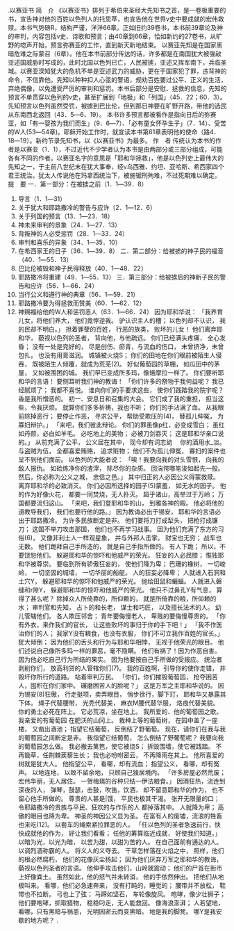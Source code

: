 .以赛亚书 
简　介 
《以赛亚书》排列于希伯来圣经大先知书之首，是一卷极重要的书，宣告神对他的百姓以色列人的托思苹，也宣告他在世界v史中要成就的宏伟救赎。本书气势磅R，结构严谨，洋洋66章。正如旧约39卷书，本书前39章论及神的审判，内容包括v史、诗歌和预言；由40章到66章，恰如新约的27卷书，从旷野的唿声开始，预言弥赛亚的工作，直到新天新地结束。 
以赛亚先知是在国家黑暗危难之际蒙召（6章）。他在本书前部分传达的话，许多都是在南国犹大被强敌亚述国威胁时写成的，此时北国以色列已亡，人民被掳，亚述又挥军南下，兵临圣城。以赛亚深知犹大的危机不单是亚述武力的威胁，更在于国家犯了罪，违背神的命令，不信靠他。先知以种种扣人心弦的警语，规劝百姓要过公平、正义的生活，弃绝偶像，以免遭受严厉的审判和惩罚。本书后部分是安慰、拯救的信息，先知的预言不单贯穿以色列的v史，甚至扩展到「地极」和「列国」（45．22；60．3）。先知预言以色列虽然受罚，被掳到巴比伦，但到那日神要在旷野开路，带他的选民从东南西北返回（43．5―6、19）。 
本书许多预言都被看作是指向日后的弥赛亚，如「有一婴孩为我们而生」（9．6―7）、「必有童女怀孕生子」（7．14）、受苦的W人(53―54章)。耶稣开始工作时，就宣读本书第61章表明他的使命（路4．18―19）。新约节录先知书，以《以赛亚书》为最多。 
作　者 
传统认为本书的作者是以赛亚（1．1），不过近代不少学者认为本书是由两部分或三部分组成，可能各有不同的作者。以赛亚名字的意思是「耶和华拯救」，他是以色列史上最伟大的先知之一，于主前八世纪末在犹大事奉，经v乌西雅、约坦、亚哈斯、希西家四个君王统治。犹太人传说他在玛拿西统治下，被施锯刑殉难，不过死期难以确定。 
提　要 
一．第一部分：在被掳之前（1．1―39．8） 
 1. 导言（1．1―31） 
 2. 关于犹大和耶路撒冷的警告与应许（2．1―12．6） 
 3. 关于列国的预言（13．1―23．18） 
 4. 神未来审判的景象（24．1―27．13） 
 5. 背叛神的人必受惩罚（28．1―33．24） 
 6. 审判和喜乐的异象（34．1―35．10） 
 7. 在希西家王的日子（36．1―39．8） 
二．第二部分：给被掳的神子民的福音（40．1―55．13） 
 1. 巴比伦被毁和神子民得释放（40．1―48．22） 
 2. 耶路撒冷将重建（49．1―55．13） 
三．第三部分：给被掳后的神新子民的警告和应许（56．1―66．24） 
 1. 当行公义和遵行神的典章（56．1―59．21） 
 2. 耶路撒冷要为得拯救而赞美（60．1―62．12） 
 3. 神赐福给他的W人和惩罚恶人（63．1―66．24） 
因为耶和华说： 
「我养育儿女，将他们养大， 
他们竟悖逆我。 
驴认识主人的槽； 
以色列却不认识， 
我的民却不明白。」 
担着罪孽的百姓， 
行恶的族类， 
败坏的儿女！ 
他们离弃耶和华， 
藐视以色列的圣者， 
背向他，与他疏远。 
你们已经满头疼痛， 
全心发昏； 
没有一处是完好的， 
尽是创伤、瘀青，与流血的伤口， 
未曾挤净，未曾包扎， 
也没有用膏滋润。 
城镇被火烧S； 
你们的田地在你们眼前被陌生人侵吞， 
既被陌生人倾覆，就成为荒芜(2)。 
好似葡萄园的草棚， 
如瓜田中的茅屋， 
又如被围困的城。 
我们早已变成所多玛，像蛾摩拉一样了。 
你们要听耶和华的言语！ 
要侧耳听我们神的教诲！ 
「你们许多的祭物于我何益呢？ 
我已经腻烦了； 
我都不喜悦。 
谁向你们的手要求这些， 
使你们践踏我的院宇呢？ 
香是我所憎恶的。 
初一、安息日和召集的大会。 
它们成了我的重担， 
担当这些，令我厌烦。 
就算你们多多祈祷，我也不听； 
你们的手沾满了血。 
从我眼前除掉恶行； 
要停止作恶， 
寻求公平， 
帮助受欺压的(4)， 
替孤儿伸冤， 
为寡妇辩护。」 
「来吧，我们彼此辩论。 
你们的罪虽像p红，必变成雪白； 
虽红如丹颜，必白如羊毛。 
必吃地上的美物； 
必被刀剑吞灭； 
这是耶和华亲口说的。」 
从前充满了公平， 
公义居在其中， 
现今却有词志幼　 
你的酒用水_淡。 
与盗贼为伍， 
全都喜爱贿赂， 
追求赃物； 
他们不为孤儿伸冤， 
寡妇的案件也呈不到他们面前。 
以色列的大能者说： 
「唉！我要向我的对头雪恨， 
向我的敌人报仇。 
如硷炼净你的渣滓， 
除尽你的杂质。 
回湍愕哪笔浚如起先一般。 
然后，你必称为公义之城， 
忠信之邑。」 
其中归正的人必因公义得蒙救赎。 
离弃耶和华的必致消灭。 
你们必因所选择的园子(5)蒙羞， 
如无水的园子。 
他的作为好像火花， 
都要一同焚烧，无人扑灭。 
超乎诸山，高举过于万岭； 
万国都要流归这山。 
「来吧，我们登耶和华的山， 
到雅各神的殿。 
他必将他的道教导我们， 
我们也要行他的路。」 
因为教诲必出于锡安， 
耶和华的言语必出于耶路撒冷。 
为许多民族断定是非。 
他们要将刀打成犁头， 
把枪打成镰刀； 
这国不举刀攻击那国， 
他们也不再学习战事。 
因为他们充满了东方的习俗(6)， 
又像非利士人一样观星象， 
并与外邦人击掌。 
财宝也无穷； 
战车也无数。 
他们跪拜自己手所造的， 
就是自己手指所做的。 
有人下跪； 
所以，不要饶恕他们。 
躲避耶和华的惊吓和他威严的荣光。 
狂妄的人必屈膝； 
惟独耶和华被尊崇。 
要临到所有骄傲狂妄的， 
使他们降为卑； 
巴珊的橡树， 
一切峻岭， 
一切坚固的城墙， 
一切华丽的船艇。 
人的狂妄必降卑； 
人就进入石洞和土穴Y， 
躲避耶和华的惊吓和他威严的荣光。 
抛给田鼠和蝙蝠。 
人就进入磐缝和r隙Y， 
躲避耶和华的惊吓和他威严的荣光。 
他只不过鼻孔Y有气息， 
算得了甚么呢？ 
除掉众人所倚靠的，所仰赖的， 
就是所倚靠的粮，所仰赖的水； 
审判官和先知， 
占卜的和长老， 
谋士和巧匠， 
以及擅长法术的人。 
幼儿管辖他们。 
各人欺压邻舍； 
青年要侮慢老人， 
卑贱的要侮慢尊贵的。 
「你有外衣，来作我们的官长， 
让这些败坏的事归于你的手下吧！」 
「我不作医治你们的人； 
我家Y没有粮食，也没有衣服， 
你们不可立我作百姓的官长。」 
犹大倾倒； 
因为他们的舌头和行为与耶和华相悖， 
无视于他荣光的眼目。 
他们述说自己像所多玛一样的罪恶，毫不隐瞒。 
他们有祸了！因为作恶自害。 
因为他必吃自己行为所结的果实。 
因为他要按自己手所做的受报应。 
统治者剥削你们， 
放高利贷的人管辖你们(7)。 
我的百姓啊，引导你的使你走错， 
并毁坏你所行的道路。 
站着审判万民。 
「你们，你们摧毁葡萄园， 
抢夺困苦人，囤积在你们家中。 
碾磨困苦人的脸呢？」 
这是万军之主耶和华说的。 
因为锡安(8)狂傲， 
行走挺项，卖弄眼目， 
俏步徐行，脚下玎， 
耶和华又暴露其下体。 
绳子代替腰带， 
光秃代替美， 
麻衣M腰代替华服， 
烙痕代替美貌。 
你的勇士必死在阵上。 
它必荒凉，坐在地上。 
我所爱的、他的葡萄园之歌。 
我亲爱的有葡萄园 
在肥沃的山冈上。 
栽种上等的葡萄树， 
在园中盖了一座楼， 
又凿出酒池； 
指望它结葡萄， 
反倒结了野葡萄。 
现在，请你们在我与我的葡萄园之间断定是非。 
我指望它结葡萄， 
怎么倒结了野葡萄呢？ 
我要向我的葡萄园怎么做。 
我必撤去篱笆，使它被烧S； 
拆毁围墙，使它被践踏。 
不再锄草，任荆棘蒺藜生长； 
我也必吩咐密云， 
不再降雨在其上。 
他所喜爱的树就是犹大人。 
他指望公平， 
看哪，却有流血； 
指望公义， 
看哪，却有冤声。 
以地连地， 
以致不留余地， 
只顾自己独居境内。 
「许多房屋必然荒废； 
宏伟华丽，无人居住。 
一贺梅珥的谷种只结一伊法粮食。」 
因酒狂热，流连到深夜的人， 
弹琴，鼓瑟，击鼓，吹笛，饮酒， 
却不留意耶和华的作为， 
也不留心他手所做的。 
尊贵的人甚是|饿， 
平民也极其干渴。 
张开无限量的口； 
令耶路撒冷的贵族与平民、狂欢的与作乐的人 
都掉落其中。 
人就降为卑； 
高傲的眼目也降为卑。 
神圣的神因公义显为圣。 
在富有人的废墟，流浪的牲畜也来吃(12)。 
以套车的绳索紧拉罪恶的人。 
「任以色列的圣者急速前行，快快成就他的作为， 
好让我们看看； 
任他的筹算临近成就， 
好使我们知道。」 
以暗为光，以光为暗， 
以苦为甜，以甜为苦的人。 
在自己面前有通达的人。 
以调烈酒称霸的人。 
将义人的义夺去。 
干草怎样落在火焰之中， 
照样，他们的根必然腐朽， 
他们的花像灰尘扬起； 
因为他们厌弃万军之耶和华的教诲， 
藐视以色列圣者的言语。 
他伸手攻击他们，山岭就震动； 
他们的尸首在街市上好像粪土。 
虽然如此，他的怒气并未转消， 
他的手依然伸出。 
把他们从地极叫来。 
看哪，他们必急速奔来， 
没有打盹的，睡觉的； 
腰带并不放松， 
鞋带也不拉断。 
弓也上了弦； 
马蹄如坚石， 
车轮像旋风。 
咆哮，像少壮狮子； 
他们要咆哮，抓取猎物， 
稳稳叼走，无人能救回。 
像海浪澎湃； 
人若望地，看哪，只有黑暗与祸患， 
光明因密云而变黑暗。 
地是我的脚凳。 
哪Y是我安歇的地方呢？ 
.